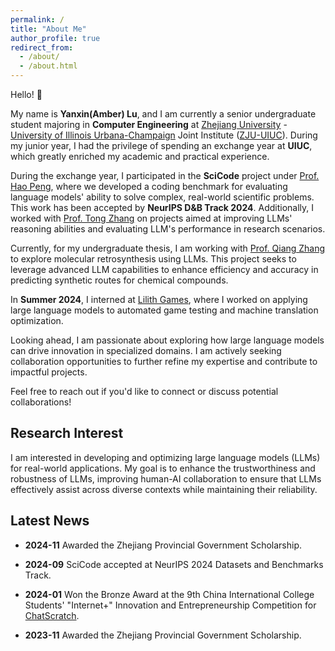 ```yaml
---
permalink: /
title: "About Me"
author_profile: true
redirect_from: 
  - /about/
  - /about.html
---
```


Hello! 👋 

My name is **Yanxin(Amber) Lu**, and I am currently a senior undergraduate student majoring in **Computer Engineering** at [Zhejiang University](https://www.zju.edu.cn/english/) - [University of Illinois Urbana-Champaign](https://illinois.edu/) Joint Institute ([ZJU-UIUC](https://zjui.intl.zju.edu.cn/en)). During my junior year, I had the privilege of spending an exchange year at **UIUC**, which greatly enriched my academic and practical experience.

During the exchange year, I participated in the **SciCode** project under [Prof. Hao Peng](https://haopeng-nlp.github.io/), where we developed a coding benchmark for evaluating language models' ability to solve complex, real-world scientific problems. This work has been accepted by **NeurIPS D&B Track 2024**. Additionally, I worked with [Prof. Tong Zhang](https://tongzhang-ml.org/) on projects aimed at improving LLMs' reasoning abilities and evaluating LLM's performance in research scenarios.

Currently, for my undergraduate thesis, I am working with [Prof. Qiang Zhang](https://qiangairesearcher.github.io/) to explore molecular retrosynthesis using LLMs. This project seeks to leverage advanced LLM capabilities to enhance efficiency and accuracy in predicting synthetic routes for chemical compounds.

In **Summer 2024**, I interned at [Lilith Games](https://www.lilith.com/?locale=en-US), where I worked on applying large language models to automated game testing and machine translation optimization.

Looking ahead, I am passionate about exploring how large language models can drive innovation in specialized domains. I am actively seeking collaboration opportunities to further refine my expertise and contribute to impactful projects.

Feel free to reach out if you'd like to connect or discuss potential collaborations!

## Research Interest

I am interested in developing and optimizing large language models (LLMs) for real-world applications. My goal is to enhance the trustworthiness and robustness of LLMs, improving human-AI collaboration to ensure that LLMs effectively assist across diverse contexts while maintaining their reliability.

## Latest News

* __2024-11__     Awarded the Zhejiang Provincial Government Scholarship.

* __2024-09__     SciCode accepted at NeurIPS 2024 Datasets and Benchmarks Track.

* __2024-01__     Won the Bronze Award at the 9th China International College Students' "Internet+" Innovation and Entrepreneurship Competition for [ChatScratch](https://yanxinlu.github.io/files/ChatScratch.pdf).

* __2023-11__     Awarded the Zhejiang Provincial Government Scholarship.

